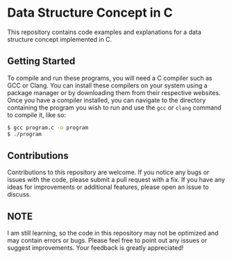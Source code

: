 # Data Structure Concept in C

This repository contains code examples and explanations for a data structure concept implemented in C. 

## Getting Started

To compile and run these programs, you will need a C compiler such as GCC or Clang. You can install these compilers on your system using a package manager or by downloading them from their respective websites. Once you have a compiler installed, you can navigate to the directory containing the program you wish to run and use the `gcc` or `clang` command to compile it, like so:

```sh
$ gcc program.c -o program
$ ./program
```

## Contributions

Contributions to this repository are welcome. If you notice any bugs or issues with the code, please submit a pull request with a fix. If you have any ideas for improvements or additional features, please open an issue to discuss.

## NOTE
I am still learning, so the code in this repository may not be optimized and may contain errors or bugs. Please feel free to point out any issues or suggest improvements. Your feedback is greatly appreciated!